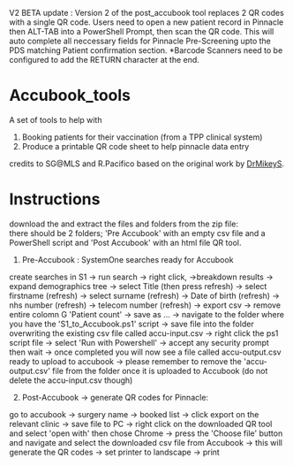 V2 BETA update :  Version 2 of the post_accubook tool replaces 2 QR codes with a single QR code. Users need to open a new patient record in Pinnacle then ALT-TAB into a PowerShell Prompt, then scan the QR code.  This will auto complete all neccessary fields for Pinnacle Pre-Screening upto the PDS matching Patient confirmation section.
*Barcode Scanners need to be configured to add the RETURN character at the end.

# Accubook_tools

A set of tools to help with
1. Booking patients for their vaccination (from a TPP clinical system)
2. Produce a printable QR code sheet to help pinnacle data entry

credits to 
SG@MLS and R.Pacifico based on the original work by [DrMikeyS](https://github.com/DrMikeyS/COVIDVaccinePatientSlips).


# Instructions

download the and extract the files and folders from the zip file:  
there should be 2 folders; 'Pre Accubook' with an empty csv file and a PowerShell script and 'Post Accubook' with an html file QR tool.

1. Pre-Accubook : SystemOne searches ready for Accubook

create searches in S1 -> run search -> right click, ->breakdown results -> expand demographics tree -> select Title (then press refresh)
-> select firstname (refresh) -> select surname (refresh) -> Date of birth (refresh) -> nhs number (refresh) -> telecom number (refresh) 
-> export csv -> remove entire colomn G  'Patient count' -> save as ... 
-> navigate to the folder where you have the 'S1_to_Accubook.ps1' script
-> save file into the folder overwriting the existing csv file called accu-input.csv 
-> right click the ps1 script file -> select 'Run with Powershell' 
-> accept any security prompt then wait -> once completed you will now see a file called accu-output.csv ready to upload to accubook 
-> please remember to remove the 'accu-output.csv' file from the folder once it is uploaded to Accubook (do not delete the accu-input.csv though)


2. Post-Accubook  -> generate QR codes for Pinnacle:

go to accubook -> surgery name -> booked list -> click export on the relevant clinic -> save file to PC 
-> right click on the downloaded QR tool and select 'open with' then chose Chrome 
-> press the 'Choose file' button and navigate and select the downloaded csv file from Accubook 
-> this will generate the QR codes -> set printer to landscape -> print
